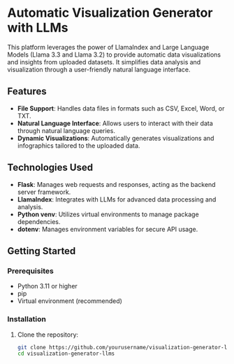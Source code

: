 # Automatic Visualization Generator with LLMs

This platform leverages the power of LlamaIndex and Large Language Models (Llama 3.3 and Llama 3.2) to provide automatic data visualizations and insights from uploaded datasets. It simplifies data analysis and visualization through a user-friendly natural language interface.

## Features

- **File Support**: Handles data files in formats such as CSV, Excel, Word, or TXT.
- **Natural Language Interface**: Allows users to interact with their data through natural language queries.
- **Dynamic Visualizations**: Automatically generates visualizations and infographics tailored to the uploaded data.

## Technologies Used

- **Flask**: Manages web requests and responses, acting as the backend server framework.
- **LlamaIndex**: Integrates with LLMs for advanced data processing and analysis.
- **Python venv**: Utilizes virtual environments to manage package dependencies.
- **dotenv**: Manages environment variables for secure API usage.

## Getting Started

### Prerequisites

- Python 3.11 or higher
- pip
- Virtual environment (recommended)

### Installation

1. Clone the repository:
   ```bash
   git clone https://github.com/yourusername/visualization-generator-llms.git
   cd visualization-generator-llms

